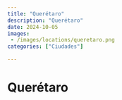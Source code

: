 ```yaml
---
title: "Querétaro"
description: "Querétaro"
date: 2024-10-05
images: 
 - /images/locations/queretaro.png
categories: ["Ciudades"]

---
```


# Querétaro

